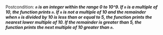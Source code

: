 Postcondition: ***`n` is an integer within the range 0 to 10^9. If `n` is a multiple of 10, the function prints `n`. If `n` is not a multiple of 10 and the remainder when `n` is divided by 10 is less than or equal to 5, the function prints the nearest lower multiple of 10. If the remainder is greater than 5, the function prints the next multiple of 10 greater than `n`.***